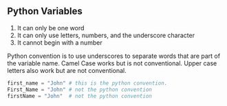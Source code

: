 ## Python Variables

1. It can only be one word
2. It can only use letters, numbers, and the underscore character
3. It cannot begin with a number

Python convention is to use underscores to separate words that are part of the variable name. Camel Case works but is not conventional. Upper case letters also work but are not conventional.

```python
first_name = "John" # this is the python convention.
First_Name = "John" # not the python convention
firstName = "John"  # not the python convention
```
